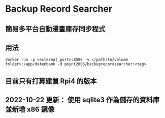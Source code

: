 # Backup Record Searcher
## 簡易多平台自動漫畫庫存同步程式
## 用法
`
docker run -p <external_port>:8586 -v </path/to/volume folder>:/app/datenbank -d poynt2005/backuprecordsearcher:<tag>
`
## 目前只有打算建置 Rpi4 的版本
## 2022-10-22 更新： 使用 sqlite3 作為儲存的資料庫並新增 x86 鏡像
